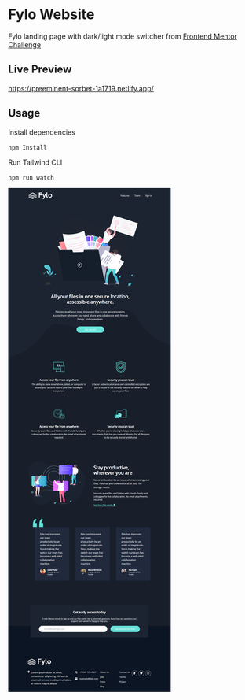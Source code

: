 # Fylo Website

Fylo landing page with dark/light mode switcher from [Frontend Mentor Challenge](https://www.frontendmentor.io/challenges/loopstudios-landing-page-N88J5Onjw)
## Live Preview 
https://preeminent-sorbet-1a1719.netlify.app/

## Usage

Install dependencies

```
npm Install
```

Run Tailwind CLI

```
npm run watch
```

![Alt text](images/fylo.png)

